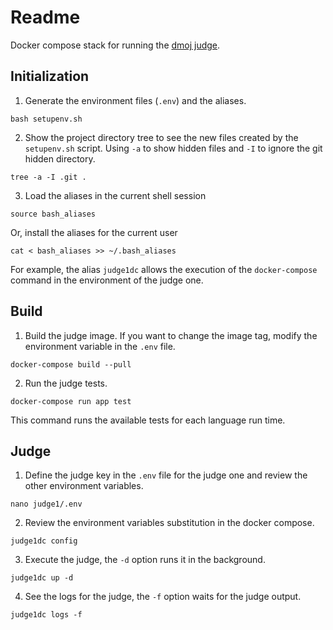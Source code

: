 # Readme

Docker compose stack for running the [dmoj judge](https://github.com/DMOJ/judge-server).

## Initialization

1. Generate the environment files (`.env`) and the aliases.

```shell
bash setupenv.sh
```

2. Show the project directory tree to see the new files created 
by the `setupenv.sh` script. 
Using `-a` to show hidden files and `-I` to ignore the git hidden directory. 

```shell
tree -a -I .git .
```

3. Load the aliases in the current shell session

```shell
source bash_aliases
```

Or, install the aliases for the current user

```shell
cat < bash_aliases >> ~/.bash_aliases
```

For example, the alias `judge1dc` allows the execution of the 
`docker-compose` command in the environment of the judge one.

## Build

1. Build the judge image. If you want to change the image tag,
modify the environment variable in the `.env` file.

```shell
docker-compose build --pull
```

2. Run the judge tests.

```shell
docker-compose run app test
```

This command runs the available tests for each language run time. 

## Judge

1. Define the judge key in the `.env` file for the judge one 
and review the other environment variables.

```shell
nano judge1/.env 
```

2. Review the environment variables substitution in the docker compose.

```shell
judge1dc config
```

3. Execute the judge, the `-d` option runs it in the background.

```shell
judge1dc up -d
```

4. See the logs for the judge, the `-f` option waits for the judge output. 

```shell
judge1dc logs -f
```
